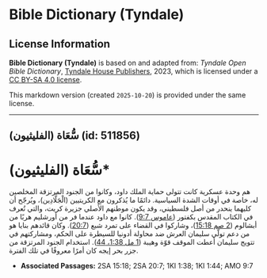 # Bible Dictionary (Tyndale)

## License Information

**Bible Dictionary (Tyndale)** is based on and adapted from: _Tyndale Open Bible Dictionary_, [Tyndale House Publishers](https://tyndaleopenresources.com/), 2023, which is licensed under a [CC BY-SA 4.0 license](https://creativecommons.org/licenses/by-sa/4.0/legalcode.en).

This markdown version (created `2025-10-20`) is provided under the same license.



--------------------------------

## سُّعَاة (الفليثيون) (id: 511856)

سُّعَاة (الفليثيون)\*
=====================

هم وحدة عسكرية كانت تتولى حماية الملك داود، وكانوا من الجنود المرتزقة المخلصين له، خاصة في أوقات الشدة السياسية. دائمًا ما يُذكرون مع الكريتيين (الْجَلَّادِين)، ويُرجّح أن كليهما ينحدر من أصل فلسطيني، وقد يكون موطنهم الأصلي جزيرة كريت، والتي تُعرف في الكتاب المقدس بكفتور ([عاموس 9:7](https://ref.ly/Amos9:7)). كانوا مع داود عندما فر من أورشليم هربًا من أبشالوم ([2 صم 15:18](https://ref.ly/2Sam15:18))، وشاركوا في القضاء على تمرد شبع ([20:7](https://ref.ly/2Sam20:7)). وكان قائدهم بنايا هو من دعم تولّي سليمان العرش ضد محاولة أدونيا للسيطرة على الحكم، ومشاركتهم في تتويج سليمان أعطت الموقف قوّة وهيبة ([1 مل 1:38، 44](https://ref.ly/1Kgs1:38,1Kgs1:44)). استخدام الجنود المرتزقة من جزر بحر إيجه كان أمرًا معروفًا في تلك الفترة.

* **Associated Passages:** 2SA 15:18; 2SA 20:7; 1KI 1:38; 1KI 1:44; AMO 9:7

